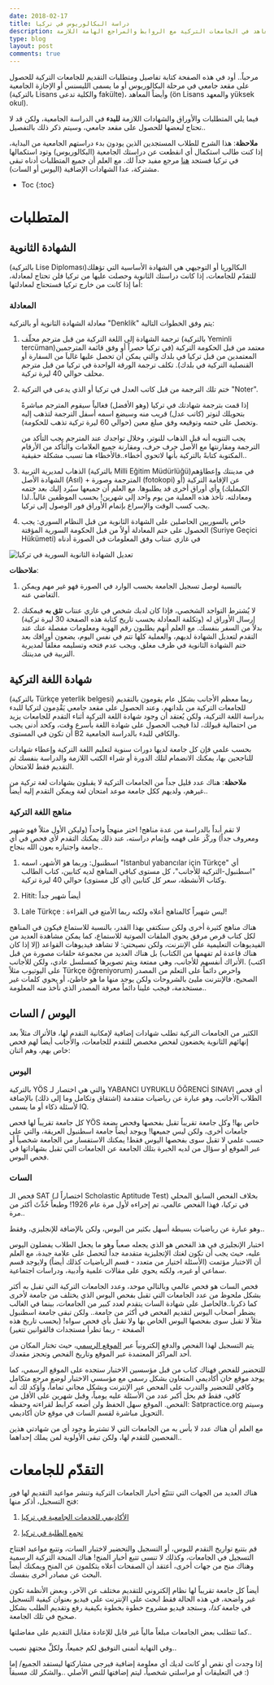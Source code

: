 ```yaml
---
date: 2018-02-17
title: دراسة البكالوريوس في تركيا
description: تفاصيل متطلبات وإجراءات إتمام الأوراق للتقدم لدراسة البكالوريوس أو المعاهد في الجامعات التركية مع الروابط والمراجع الهامة اللازمة
type: blog
layout: post
comments: true
---
```


مرحباً..
أود في هذه الصفحة كتابة تفاصيل ومتطلبات التقديم للجامعات التركية للحصول على مقعد جامعي في مرحلة البكالوريوس أو ما يسمى الليسنس أو الإجازة الجامعية (بالتركية Lisans والكلية تدعى fakülte)، وأيضاً المعاهد (ön Lisans والمعهد yüksek okul).

فيما يلي المتطلبات والأوراق والشهادات اللازمة **للبدء** في الدراسة الجامعية، ولكن قد لا تحتاج لبعضها للحصول على مقعد جامعي، وسيتم ذكر ذلك بالتفصيل..

**ملاحظة**: هذا الشرح للطلاب المستجدين الذين يودون بدء دراستهم الجامعية من البداية، إذا كنت طالب استكمال أي انقطعت عن دراستك الجامعية (البكالوريوس) وتود استكمالها في تركيا فستجد [هنا](https://www.facebook.com/groups/1775576486009928/) مرجع مفيد جداً لك. مع العلم أن جميع المتطلبات أدناه تبقى مشتركة، عدا الشهادات الإضافية (اليوس أو السات).

* Toc
{:toc}

# المتطلبات

## الشهادة الثانوية

(بالتركية Lise Diploması)البكالوريا أو التوجيهي هي الشهادة الأساسية التي تؤهلك للتقدّم للجامعات، إذا كانت دراستك الثانوية وحصلت عليها من تركيا فلن تحتاج لمعادلة، أما إذا كانت من خارج تركيا فستحتاج لمعادلتها:

### المعادلة

معادلة الشهادة الثانوية أو بالتركية "Denklik" يتم وفق الخطوات التالية:

1. ترجمة الشهادة إلى اللغة التركية من قبل مترجم محلّف (بالتركية Yeminli tercüman)معتمد من قبل الحكومة التركية (في تركيا حصراً أو وفق قائمة المترجمين المعتمدين من قبل تركيا في بلدك والتي يمكن أن تحصل عليها غالباَ من السفارة أو القنصلية التركية في بلدك). تكلف ترجمة الورقة الواحدة في تركيا من قبل مترجم محلف حوالي 40 ليرة تركية.

2. ختم تلك الترجمة من قبل كاتب العدل في تركيا أو الذي يدعى في التركية "Noter".

   إذا قمت بترجمة شهادتك في تركيا (وهو الأفضل) فغالباً سيقوم المترجم مباشرةً بتحويلك لنوتر (كاتب عدل) قريب منه وسيضع اسمه أسفل الترجمة لتذهب إليه وتحصل على ختمه وتوقيعه وفق مبلغ معين (حوالي 60 ليرة تركية تذهب للحكومة).

   يجب التنويه أنه قبل الذهاب للنوتر، وخلال تواجدك عند المترجم يجب التأكد من الترجمة ومقارنتها مع الأصل حرف حرف، ومقارنة جميع العلامات والتأكد من الأرقام المكتوبة كتابةً بالتركية بأنها لاتحوي أخطاء..فالأخطاء هنا تسبب مشكلة حقيقية..

3. الذهاب لمديرية التربية (بالتركية Milli Eğitim Müdürlüğü)في مدينتك وإعطاؤهم الشهادة الأصل (Asıl) + المترجمة وصورة (fotokopi) عن الإقامة التركية (أو الكيمليك) وأي أوراق أخرى قد يطلبوها. مع العلم أن جميعها سيُرد إليك بعد ختمه ومعادلته. تأخذ هذه العملية من يوم واحد إلى شهرين! بحسب الموظفين غالباً..لذا يجب كسب الوقت والإسراع بإتمام الأوراق فور الوصول إلى تركيا.

4. خاص بالسوريين الحاصلين على الشهادة الثانوية من قبل النظام السوري: يجب الحصول على ختم المعادلة أولاً من قبل الحكومة السورية المؤقتة (Suriye Geçici Hükümeti) في غازي عنتاب وفق المعلومات في الصورة أدناه

![تعديل الشهادة الثانوية السورية في تركيا](https://mulham.github.io/assets/denklik.jpg "تعديل الشهادة الثانوية السورية في تركيا")



   **ملاحظات**: 
   1. بالنسبة لوصل تسجيل الجامعة بحسب الوارد في الصورة فهو غير مهم ويمكن التغاضي عنه.

   2. لا يُشترط التواجد الشخصي، فإذا كان لديك شخص في غازي عنتاب **تثق به** فيمكنك إرسال الأوراق له (وتكلفة المعادلة بحسب تاريخ كتابة هذه الصفحة 30 ليرة تركية) بدلاً من السفر بنفسك. مع العلم أنهم يطلبون رقم الهوية ومعلومات مفصلة عنك عند التقدم لتعديل الشهادة لديهم، والعملية كلها تتم في نفس اليوم، يضعون أوراقك بعد ختم الشهادة الثانوية في ظرف مغلق، ويجب عدم فتحه وتسليمه مغلقاً لمديرية التربية في مدينتك.

## شهادة اللغة التركية

(بالتركية Türkçe yeterlik belgesi) ربما معظم الأجانب بشكل عام يقومون بالتقديم للجامعات التركية من بلدانهم، وعند الحصول على مقعد جامعي يَقْدِمون لتركيا للبدء بدراسة اللغة التركية، ولكن يُعتقد أن وجود شهادة اللغة التركية أثناء التقدم للجامعات يزيد من احتمالية قبولك، لذا فيجب الحصول على شهادة اللغة بأسرع وقت، وكحد أدنى يجب أن تكون في المستوى B2 والكافي للبدء بالدراسة الجامعية.

بحسب علمي فإن كل جامعة لديها دورات سنوية لتعليم اللغة التركية وإعطاء شهادات للناجحين بها، يمكنك الانضمام لتلك الدورة أو شراء الكتب اللازمة والدراسة بنفسك ثم التقديم فقط للامتحان.

**ملاحظة**: هناك عدد قليل جداً من الجامعات التركية لا يقبلون بشهادات لغة تركية من غيرهم، ولديهم ككل جامعة موعد امتحان لغة ويمكن التقدم إليه أيضاً..

### مناهج اللغة التركية

لا تقم أبداً بالدراسة من عدة مناهج! اختر منهجاً واحداً (وليكن الأول مثلاً فهو شهير ومعروف جداً) وركّز على فهمه وإتمام دراسته، عند ذلك يمكنك التقدم ﻷي فحص في أي جامعة واجتيازه بعون الله بنجاح..

1. اسطنبول: وربما هو الأشهر، اسمه "Istanbul yabancılar için Türkçe" أي "اسطنبول-التركية للأجانب"، كل مستوى كباقي المناهج لديه كتابين، كتاب الطالب وكتاب الأنشطة، سعر كل كتابين (أي كل مستوى) حوالي 40 ليرة تركية.

2. Hitit: أيضاً شهير جداً

3. Lale Türkçe : ليس شهيراً كالمناهج أعلاه ولكنه ربما الأمتع في القراءة!

هناك مناهج كثيرة أخرى ولكن سنكتفي بهذا القدر، بالنسبة للاستماع فيكون في المناهج لكل كتاب قرص مرفق يحوي الملفات الصوتية للاستماع، كما يمكن مشاهدة العديد من الفيديوهات التعليمية على الإنترنت، ولكن نصيحتي: لا تشاهد فيديوهات القواعد (إلا إذا كان هناك قاعدة لم تفهمها من الكتاب) بل هناك العديد من مجموعة حلقات مصورة من قبل الأتراك أنفسهم للأجانب، وهي ممتعة ويتم تصويرها كمسلسل عادي، ولكن للأجانب. (اكتب على اليوتيوب مثلاً Türkçe öğreniyorum) واحرص دائماً على التعلم من المصدر الصحيح، فالإنترنت مليئ بالشروحات ولكن يوجد منها ما هو خاطئ، أو يحوي كلمات غير مستخدمة، فيجب علينا دائماً معرفة المصدر الذي نأخذ منه المعلومة..

## اليوس / السات

الكثير من الجامعات التركية تطلب شهادات إضافية لإمكانية التقدم لها، فالأتراك مثلاً بعد إنهائهم الثانوية يخضعون لفحص مخصص للتقدم للجامعات، والأجانب أيضاً لهم فحص خاص بهم، وهم اثنان:

### اليوس

بالتركية YÖS والتي هي اختصار لـ YABANCI UYRUKLU ÖĞRENCİ SINAVI أي فحص الطلاب الأجانب، وهو عبارة عن  رياضيات متقدمة (اشتقاق وتكامل وما إلى ذلك) بالإضافة ﻷسئلة ذكاء أو ما يسمى IQ.

كل جامعة تقريباً لها فحص YÖS خاص بها! وكل جامعة تقريباً تقبل بفحصها وفحص بضعة جامعات أخرى، ولكن ليس جميعها! ويوجد أيضاً جامعة اسطنبول العريقة، والتي على حسب علمي لا تقبل سوى بفحصها اليوس فقط! يمكنك الاستفسار من الجامعة شخصياً أو عبر الموقع أو سؤال من لديه الخبرة بتلك الجامعة عن الجامعات التي تقبل بشهاداتها في فحص اليوس.

### السات

فحص الـ SAT (اختصاراً لـ Scholastic Aptitude Test) بخلاف الفحص السابق المحلي في تركيا، فهذا الفحص عالمي، تم إجراءه ﻷول مرة عام 1926! وطبعاً حُدِّثَ أكثر من مرة..

وهو عبارة عن رياضيات بسيطة أسهل بكثير من اليوس، ولكن بالإضافة للإنجليزي، وفقط..

اختبار الإنجليزي في هذ الفحص هو الذي يجعله صعباً وهو ما يجعل الطلاب يفضلون اليوس عليه، حيث يجب أن تكون لغتك الإتجليزية متقدمة جداً لتحصل على علامة جيدة، مع العلم أن الاختبار مؤتمت (الأسئلة اختيار من متعدد - قسم الرياضيات كذلك أيضاً) ولايوجد قسم سماعي أو غيره، ولكنه يحوي على مقالات علمية وأدبية، ودراسات اجتماعية.

فحص السات هو فحص عالمي وبالتالي موحد، وعدد الجامعات التركية التي تقبل به أكثر بشكل ملحوظ من عدد الجامعات التي تقبل بفحص اليوس الذي يختلف من جامعة ﻷخرى كما ذكرنا..فالحاصل على شهادة السات يتقدم لعدد كبير من الجامعات، بينما في الغالب يضطر أصحاب اليوس لتقديم الفحص في أكثر من جامعة..
ولكن تبقى جامعة اسطنبول مثلاً لا تقبل سوى بفحصها اليوس الخاص بها ولا تقبل بأي فحص سواه! (بحسب تاريخ هذه الصفحة - ربما تطرأ مستجدات فالقوانين تتغير)

يتم التسجيل لهذا الفحص والدفع إلكترونياً عبر [الموقع الرسمي](https://collegereadiness.collegeboard.org/sat)، حيث تختار المكان من أحد المراكز المعتمدة عبر الموقع وتاريخ الفحص وتحجز مقعدك.

للتحضير للفحص فهناك كتاب من قبل مؤسسين الاختبار ستجده على الموقع الرسمي، كما يوجد موقع خان أكاديمي المتعاون بشكل رسمي مع مؤسسي الاختبار لوضع مرجع متكامل وكافي للتحضير والتدرب على الفحص عبر الإنترنت وبشكل مجاني تماماً، وأؤكد لك أنه كافي، فقط قم بحل أكبر عدد من الأسئلة عليه يومياً، وقبل شهرين على الأقل من الفحص. الموقع سهل الحفظ ولن أضعه كرابط لقراءته وحفظه: Satpractice.org وسيتم التحويل مباشرة لقسم السات في موقع خان أكاديمي.


مع العلم أن هناك عدد لا بأس به من الجامعات التي لا تشترط وجود أي من شهادتي هذين الفحصين للتقدم لها، ولكن تبقى الأولوية لمن يملك إحداهما..

# التقدّم للجامعات

هناك العديد من الجهات التي تتتبّع أخبار الجامعات التركية وتنشر مواعيد التقديم لها فور فتح التسجيل، أذكر منها:

1. [الأكاديمي للخدمات الجامعية في تركيا](https://www.facebook.com/akadimi.com.tr/)

2. [تجمع الطلبة في تركيا](https://www.facebook.com/togrencit/)

قم بتتبع تواريخ التقدم لليوس، أو التسجيل والتحضير لاختبار السات، وتتبع مواعيد افتتاح التسجيل في الجامعات، وكذلك لا تنسى تتبع أخبار المنح! هناك المنحة التركية الرسمية وهناك منح من جهات أخرى، أعتقد أن الصفحات أعلاه يتكلمون عن المنح ويمكنك أيضاً البحث عن مصادر أخرى بنفسك.

أيضاً كل جامعة تقريباً لها نظام إلكتروني للتقديم مختلف عن الآخر، وبعض الأنظمة تكون غير واضحة، في هذه الحالة فقط ابحث على الإنترنت على فيديو بعنوان كيفية التسجيل في جامعة *كذا*، وستجد فيديو مشروح خطوة بخطوة بكيفية رفع وتقديم الطلب بشكل صحيح في تلك الجامعة.

كما تتطلب بعض الجامعات مبلغاً مالياً غير قابل للإعادة مقابل التقديم على مفاضلتها..

وفي النهاية أتمنى التوفيق لكم جميعاً، ولكلِّ مجتهدٍ نصيب..

إذا وجدت أي نقص أو كانت لديك أي معلومة إضافية فيرجى مشاركتها ليستفد الجميع/ إما في التعليقات أو مراسلتي شخصياً، ليتم إضافتها للنص الأصلي ..والشكر لك مسبقاً :)

